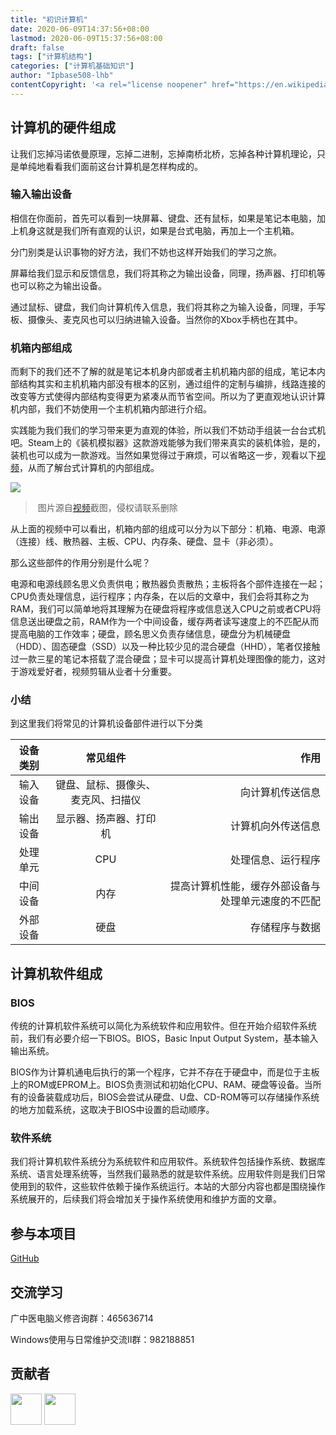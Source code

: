 ```yaml
---
title: "初识计算机"
date: 2020-06-09T14:37:56+08:00
lastmod: 2020-06-09T15:37:56+08:00
draft: false
tags: ["计算机结构"]
categories: ["计算机基础知识"]
author: "Ipbase508-lhb"
contentCopyright: '<a rel="license noopener" href="https://en.wikipedia.org/wiki/Wikipedia:Text_of_Creative_Commons_Attribution-ShareAlike_3.0_Unported_License" target="_blank">Creative Commons Attribution-ShareAlike License</a>'
---
```


<!--上述为文章属性，请修改内容为“***”的部分、时间及版权声明
title 文章标题
tags标签，可填写一个或多个标签
categories分类根据实际内容请填写“计算机基础知识”、“实用技能”、“故障解决”中的一个
author作者仅填写第一作者，贡献者请在文末以Logo及链接的形式按照示例代码注明
推荐使用typora编辑器
-->

<!--文章内容最大标题等级为二级标题-->



## 计算机的硬件组成
让我们忘掉冯诺依曼原理，忘掉二进制，忘掉南桥北桥，忘掉各种计算机理论，只是单纯地看看我们面前这台计算机是怎样构成的。    

### 输入输出设备

相信在你面前，首先可以看到一块屏幕、键盘、还有鼠标，如果是笔记本电脑，加上机身这就是我们所有直观的认识，如果是台式电脑，再加上一个主机箱。   

分门别类是认识事物的好方法，我们不妨也这样开始我们的学习之旅。      

屏幕给我们显示和反馈信息，我们将其称之为输出设备，同理，扬声器、打印机等也可以称之为输出设备。

通过鼠标、键盘，我们向计算机传入信息，我们将其称之为输入设备，同理，手写板、摄像头、麦克风也可以归纳进输入设备。当然你的Xbox手柄也在其中。   

### 机箱内部组成

而剩下的我们还不了解的就是笔记本机身内部或者主机机箱内部的组成，笔记本内部结构其实和主机机箱内部没有根本的区别，通过组件的定制与编排，线路连接的改变等方式使得内部结构变得更为紧凑从而节省空间。所以为了更直观地认识计算机内部，我们不妨使用一个主机机箱内部进行介绍。   

实践能为我们我们的学习带来更为直观的体验，所以我们不妨动手组装一台台式机吧。Steam上的《装机模拟器》这款游戏能够为我们带来真实的装机体验，是的，装机也可以成为一款游戏。当然如果觉得过于麻烦，可以省略这一步，观看以下[视频](https://www.bilibili.com/video/BV1At411X7Wz)，从而了解台式计算机的内部组成。

![](http://47.107.149.229:8080/%E5%8F%B0%E5%BC%8F%E6%9C%BA%E6%9C%BA%E7%AE%B1%E7%BB%84%E6%88%90.PNG)

> ​														图片源自[视频](https://www.bilibili.com/video/BV1At411X7Wz)截图，侵权请联系删除

从上面的视频中可以看出，机箱内部的组成可以分为以下部分：机箱、电源、电源（连接）线、散热器、主板、CPU、内存条、硬盘、显卡（非必须）。    

那么这些部件的作用分别是什么呢？     

电源和电源线顾名思义负责供电；散热器负责散热；主板将各个部件连接在一起；CPU负责处理信息，运行程序；内存条，在以后的文章中，我们会将其称之为RAM，我们可以简单地将其理解为在硬盘将程序或信息送入CPU之前或者CPU将信息送出硬盘之前，RAM作为一个中间设备，缓存两者读写速度上的不匹配从而提高电脑的工作效率；硬盘，顾名思义负责存储信息，硬盘分为机械硬盘（HDD）、固态硬盘（SSD）以及一种比较少见的混合硬盘（HHD），笔者仅接触过一款三星的笔记本搭载了混合硬盘；显卡可以提高计算机处理图像的能力，这对于游戏爱好者，视频剪辑从业者十分重要。

### 小结

到这里我们将常见的计算机设备部件进行以下分类

| 设备类别 |              常见组件              |                                               作用 |
| :------: | :--------------------------------: | -------------------------------------------------: |
| 输入设备 | 键盘、鼠标、摄像头、麦克风、扫描仪 |                                   向计算机传送信息 |
| 输出设备 |       显示器、扬声器、打印机       |                                 计算机向外传送信息 |
| 处理单元 |                CPU                 |                                 处理信息、运行程序 |
| 中间设备 |                内存                | 提高计算机性能，缓存外部设备与处理单元速度的不匹配 |
| 外部设备 |                硬盘                |                                     存储程序与数据 |



## 计算机软件组成

### BIOS

传统的计算机软件系统可以简化为系统软件和应用软件。但在开始介绍软件系统前，我们有必要介绍一下BIOS。BIOS，Basic Input Output System，基本输入输出系统。    

BIOS作为计算机通电后执行的第一个程序，它并不存在于硬盘中，而是位于主板上的ROM或EPROM上。BIOS负责测试和初始化CPU、RAM、硬盘等设备。当所有的设备装载成功后，BIOS会尝试从硬盘、U盘、CD-ROM等可以存储操作系统的地方加载系统，这取决于BIOS中设置的启动顺序。

###  软件系统

我们将计算机软件系统分为系统软件和应用软件。系统软件包括操作系统、数据库系统、语言处理系统等，当然我们最熟悉的就是软件系统。应用软件则是我们日常使用到的软件，这些软件依赖于操作系统运行。本站的大部分内容也都是围绕操作系统展开的，后续我们将会增加关于操作系统使用和维护方面的文章。



## 参与本项目

[GitHub](https://github.com/LHB6540/windows-computer-maintenance-guide) 

## 交流学习

广中医电脑义修咨询群：465636714

Windows使用与日常维护交流Ⅱ群：982188851



## 贡献者
<img src="http://47.107.149.229:8080/avatar.PNG" width="50" />   <img src="http://47.107.149.229:8080/avatar.PNG" width="50" />


